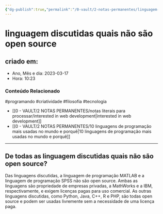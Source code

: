```yaml
---
{"dg-publish":true,"permalink":"/0-vault/2-notas-permanentes/linguagem-discutidas-quais-nao-sao-open-source/","tags":["permanente","programando","criatividade","filosofia","tecnologia"],"dgHomeLink":true,"dgShowLocalGraph":true,"dgShowFileTree":true,"dgEnableSearch":true,"noteIcon":""}
---
```


# linguagem discutidas quais não são open source

## criado em: 

- Ano, Mês e dia: 2023-03-17
- Hora: 10:23

### Conteúdo Relacionado

#programando #criatividade #filosofia #tecnologia 
- [[0 - VAULT/2 NOTAS PERMANENTES/notas literais para processar/interested in web development\|interested in web development]]
- [[0 - VAULT/2 NOTAS PERMANENTES/10 linguagens de programação mais usadas no mundo e porquê\|10 linguagens de programação mais usadas no mundo e porquê]]

---

## De todas as linguagem discutidas quais não são open source?

Das linguagens discutidas, a linguagem de programação MATLAB e a linguagem de programação SPSS não são open source. Ambas as linguagens são propriedade de empresas privadas, a MathWorks e a IBM, respectivamente, e exigem licenças pagas para uso comercial. As outras linguagens discutidas, como Python, Java, C++, R e PHP, são todas open source e podem ser usadas livremente sem a necessidade de uma licença paga.
